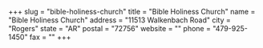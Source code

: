 +++
slug = "bible-holiness-church"
title = "Bible Holiness Church"
name = "Bible Holiness Church"
address = "11513 Walkenbach Road"
city = "Rogers"
state = "AR"
postal = "72756"
website = ""
phone = "479-925-1450"
fax = ""
+++
